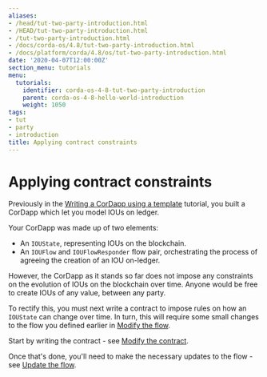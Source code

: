```yaml
---
aliases:
- /head/tut-two-party-introduction.html
- /HEAD/tut-two-party-introduction.html
- /tut-two-party-introduction.html
- /docs/corda-os/4.8/tut-two-party-introduction.html
- /docs/platform/corda/4.8/os/tut-two-party-introduction.html
date: '2020-04-07T12:00:00Z'
section_menu: tutorials
menu:
  tutorials:
    identifier: corda-os-4-8-tut-two-party-introduction
    parent: corda-os-4-8-hello-world-introduction
    weight: 1050
tags:
- tut
- party
- introduction
title: Applying contract constraints
---
```



# Applying contract constraints

Previously in the  [Writing a CorDapp using a template](writing-a-cordapp-using-a-template.md) tutorial, you built a CorDapp which let you model IOUs on ledger.

Your CorDapp was made up of two elements:

* An `IOUState`, representing IOUs on the blockchain.
* An `IOUFlow` and `IOUFlowResponder` flow pair, orchestrating the process of agreeing the creation of an IOU on-ledger.

However, the CorDapp as it stands so far does not impose any constraints on the evolution of IOUs on the blockchain over time. Anyone would be free to create IOUs of any value, between any party.

To rectify this, you must next write a contract to impose rules on how an `IOUState` can change over time. In turn, this
will require some small changes to the flow you defined earlier in [Modify the flow](modify-the-flow.md).

Start by writing the contract - see [Modify the contract](tut-two-party-contract.md).

Once that's done, you'll need to make the necessary updates to the flow - see [Update the flow](tut-two-party-flow.md).
